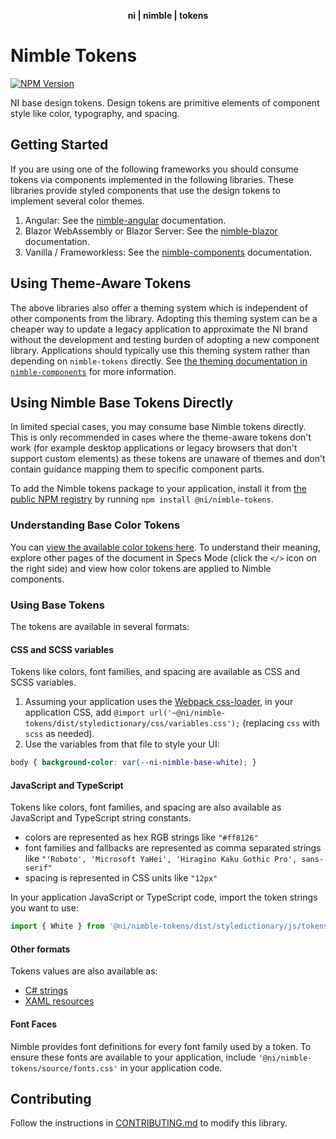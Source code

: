 <div align="center">
    <p><b>ni | nimble | tokens</b></p>
</div>

# Nimble Tokens

[![NPM Version](https://img.shields.io/npm/v/@ni/nimble-tokens.svg)](https://www.npmjs.com/package/@ni/nimble-tokens)

NI base design tokens. Design tokens are primitive elements of component style like color, typography, and spacing.

## Getting Started

If you are using one of the following frameworks you should consume tokens via components implemented in the following libraries. These libraries provide styled components that use the design tokens to implement several color themes.

1. Angular: See the [nimble-angular](/angular-workspace/projects/ni/nimble-angular) documentation.
2. Blazor WebAssembly or Blazor Server: See the [nimble-blazor](/packages/nimble-blazor) documentation.
3. Vanilla / Frameworkless: See the [nimble-components](/packages/nimble-components) documentation.

## Using Theme-Aware Tokens

The above libraries also offer a theming system which is independent of other components from the library. Adopting this theming system can be a cheaper way to update a legacy application to approximate the NI brand without the development and testing burden of adopting a new component library. Applications should typically use this theming system rather than depending on `nimble-tokens` directly. See [the theming documentation in `nimble-components`](/packages/nimble-components/README.md#theming) for more information.

## Using Nimble Base Tokens Directly

In limited special cases, you may consume base Nimble tokens directly. This is only recommended in cases where the theme-aware tokens don't work (for example desktop applications or legacy browsers that don't support custom elements) as these tokens are unaware of themes and don't contain guidance mapping them to specific component parts.

To add the Nimble tokens package to your application, install it from [the public NPM registry](https://www.npmjs.com/package/@ni/nimble-tokens) by running `npm install @ni/nimble-tokens`.

### Understanding Base Color Tokens

You can [view the available color tokens here](https://xd.adobe.com/view/8ce280ab-1559-4961-945c-182955c7780b-d9b1/screen/fed406fd-7568-40a9-8b1a-359f54c23186/). To understand their meaning, explore other pages of the document in Specs Mode (click the `</>` icon on the right side) and view how color tokens are applied to Nimble components.

### Using Base Tokens

The tokens are available in several formats:

#### CSS and SCSS variables

Tokens like colors, font families, and spacing are available as CSS and SCSS variables.

1. Assuming your application uses the [Webpack css-loader](https://webpack.js.org/loaders/css-loader/#url), in your application CSS, add `@import url('~@ni/nimble-tokens/dist/styledictionary/css/variables.css');` (replacing `css` with `scss` as needed).
2. Use the variables from that file to style your UI:
```css
body { background-color: var(--ni-nimble-base-white); }
```

#### JavaScript and TypeScript

Tokens like colors, font families, and spacing are also available as JavaScript and TypeScript string constants. 
- colors are represented as hex RGB strings like `"#ff8126"`
- font families and fallbacks are represented as comma separated strings like `"'Roboto', 'Microsoft YaHei', 'Hiragino Kaku Gothic Pro', sans-serif"`
- spacing is represented in CSS units like `"12px"`

In your application JavaScript or TypeScript code, import the token strings you want to use:

```js
import { White } from '@ni/nimble-tokens/dist/styledictionary/js/tokens';
```

#### Other formats

Tokens values are also available as:
 - [C# strings](/packages/nimble-tokens/dist/styledictionary/csharp/colors.cs)
 - [XAML resources](/packages/nimble-tokens/dist/styledictionary/xaml/colors.xaml)


#### Font Faces

Nimble provides font definitions for every font family used by a token. To ensure these fonts are available to your application, include `'@ni/nimble-tokens/source/fonts.css'` in your application code.


## Contributing

Follow the instructions in [CONTRIBUTING.md](/packages/nimble-tokens/CONTRIBUTING.md) to modify this library.
